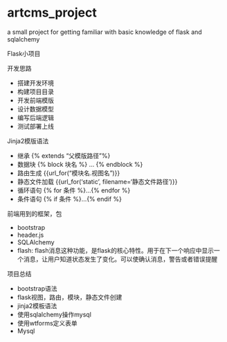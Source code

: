# artcms_project
a small project for getting familiar with basic knowledge of flask and sqlalchemy

Flask小项目

开发思路

* 搭建开发环境
* 构建项目目录
* 开发前端模版
* 设计数据模型
* 编写后端逻辑
* 测试部署上线

Jinja2模版语法
* 继承 {% extends  “父模版路径”%}
* 数据块 {% block 块名 %} … {% endblock %}
* 路由生成 {{url_for(“模块名.视图名”)}}
* 静态文件加载 {{url_for(‘static’, filename=‘静态文件路径’)}}
* 循环语句 {% for 条件 %}…{% endfor %}
* 条件语句 {% if 条件 %}…{% endif %}

前端用到的框架，包
* bootstrap
* header.js
* SQLAlchemy 
* flash:  flash消息这种功能，是flask的核心特性。用于在下一个响应中显示一个消息，让用户知道状态发生了变化。可以使确认消息，警告或者错误提醒  

项目总结
* bootstrap语法
* flask视图，路由，模块，静态文件创建
* jinja2模板语法
* 使用sqlalchemy操作mysql
* 使用wtforms定义表单
* Mysql
